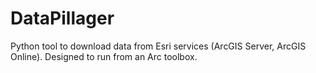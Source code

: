 # DataPillager
Python tool to download data from Esri services (ArcGIS Server, ArcGIS Online).
Designed to run from an Arc toolbox.
